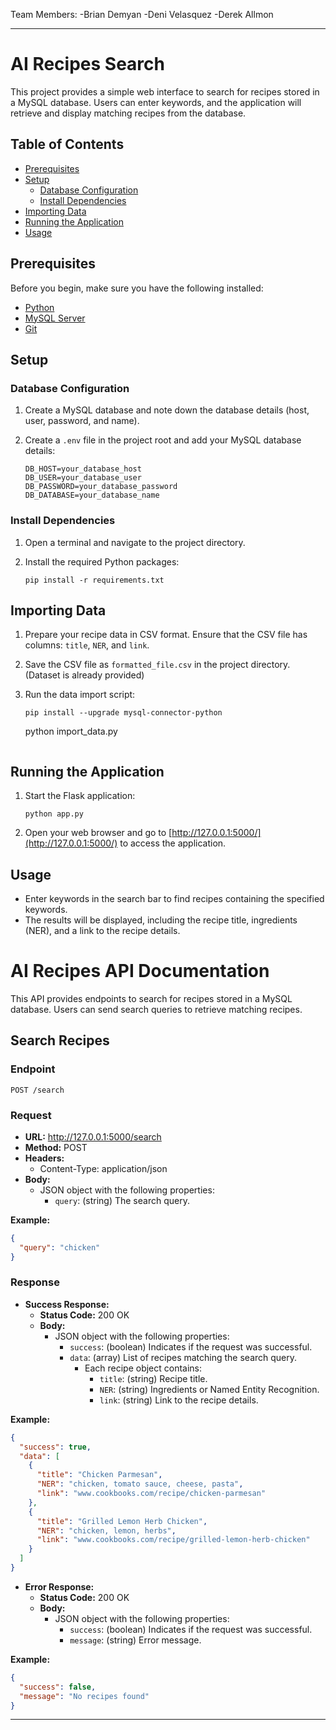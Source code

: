 
Team Members:
-Brian Demyan
-Deni Velasquez
-Derek Allmon

---

# AI Recipes Search

This project provides a simple web interface to search for recipes stored in a MySQL database. Users can enter keywords, and the application will retrieve and display matching recipes from the database.

## Table of Contents

- [Prerequisites](#prerequisites)
- [Setup](#setup)
  - [Database Configuration](#database-configuration)
  - [Install Dependencies](#install-dependencies)
- [Importing Data](#importing-data)
- [Running the Application](#running-the-application)
- [Usage](#usage)

## Prerequisites

Before you begin, make sure you have the following installed:

- [Python](https://www.python.org/)
- [MySQL Server](https://dev.mysql.com/downloads/)
- [Git](https://git-scm.com/)

## Setup

### Database Configuration

1. Create a MySQL database and note down the database details (host, user, password, and name).

2. Create a `.env` file in the project root and add your MySQL database details:

   ```env
   DB_HOST=your_database_host
   DB_USER=your_database_user
   DB_PASSWORD=your_database_password
   DB_DATABASE=your_database_name
   ```

### Install Dependencies

1. Open a terminal and navigate to the project directory.

2. Install the required Python packages:

   ```
   pip install -r requirements.txt
   ```

## Importing Data

1. Prepare your recipe data in CSV format. Ensure that the CSV file has columns: `title`, `NER`, and `link`.

2. Save the CSV file as `formatted_file.csv` in the project directory. (Dataset is already provided)

3. Run the data import script:

   ```
   pip install --upgrade mysql-connector-python
   ```
   python import_data.py
   ```

## Running the Application

1. Start the Flask application:

   ```
   python app.py
   ```

2. Open your web browser and go to [http://127.0.0.1:5000/](http://127.0.0.1:5000/) to access the application.

## Usage

- Enter keywords in the search bar to find recipes containing the specified keywords.
- The results will be displayed, including the recipe title, ingredients (NER), and a link to the recipe details.


# AI Recipes API Documentation

This API provides endpoints to search for recipes stored in a MySQL database. Users can send search queries to retrieve matching recipes.

## Search Recipes

### Endpoint

`POST /search`

### Request

- **URL:** http://127.0.0.1:5000/search
- **Method:** POST
- **Headers:**
  - Content-Type: application/json
- **Body:**
  - JSON object with the following properties:
    - `query`: (string) The search query.

**Example:**

```json
{
  "query": "chicken"
}
```

### Response

- **Success Response:**
  - **Status Code:** 200 OK
  - **Body:**
    - JSON object with the following properties:
      - `success`: (boolean) Indicates if the request was successful.
      - `data`: (array) List of recipes matching the search query.
        - Each recipe object contains:
          - `title`: (string) Recipe title.
          - `NER`: (string) Ingredients or Named Entity Recognition.
          - `link`: (string) Link to the recipe details.

**Example:**

```json
{
  "success": true,
  "data": [
    {
      "title": "Chicken Parmesan",
      "NER": "chicken, tomato sauce, cheese, pasta",
      "link": "www.cookbooks.com/recipe/chicken-parmesan"
    },
    {
      "title": "Grilled Lemon Herb Chicken",
      "NER": "chicken, lemon, herbs",
      "link": "www.cookbooks.com/recipe/grilled-lemon-herb-chicken"
    }
  ]
}
```

- **Error Response:**
  - **Status Code:** 200 OK
  - **Body:**
    - JSON object with the following properties:
      - `success`: (boolean) Indicates if the request was successful.
      - `message`: (string) Error message.

**Example:**

```json
{
  "success": false,
  "message": "No recipes found"
}
```

---